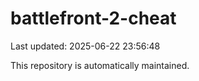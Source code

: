 # battlefront-2-cheat

Last updated: 2025-06-22 23:56:48

This repository is automatically maintained.
